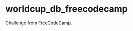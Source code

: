 # worldcup_db_freecodecamp

Challenge from [FreeCodeCamp](https://www.freecodecamp.org/learn/relational-database/build-a-world-cup-database-project/build-a-world-cup-database).